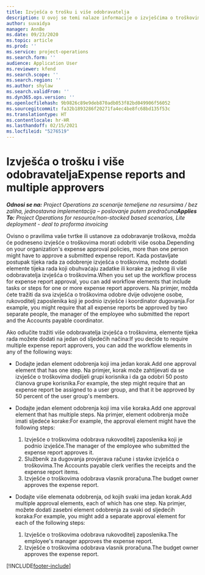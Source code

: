 ```yaml
---
title: Izvješća o trošku i više odobravatelja
description: U ovoj se temi nalaze informacije o izvješćima o troškovima koje treba odobriti više osoba.
author: suvaidya
manager: AnnBe
ms.date: 09/23/2020
ms.topic: article
ms.prod: ''
ms.service: project-operations
ms.search.form: ''
audience: Application User
ms.reviewer: kfend
ms.search.scope: ''
ms.search.region: ''
ms.author: shylaw
ms.search.validFrom: ''
ms.dyn365.ops.version: ''
ms.openlocfilehash: 9b9826c89e9deb870adb053f82bd049906f56052
ms.sourcegitcommit: fa32b1893286f20271fa4ec4be8fc68bd135f53c
ms.translationtype: HT
ms.contentlocale: hr-HR
ms.lasthandoff: 02/15/2021
ms.locfileid: "5276519"
---
```

# <a name="expense-reports-and-multiple-approvers"></a><span data-ttu-id="94bd6-103">Izvješća o trošku i više odobravatelja</span><span class="sxs-lookup"><span data-stu-id="94bd6-103">Expense reports and multiple approvers</span></span>

<span data-ttu-id="94bd6-104">_**Odnosi se na:** Project Operations za scenarije temeljene na resursima / bez zaliha, jednostavna implementacija – poslovanje putem predračuna_</span><span class="sxs-lookup"><span data-stu-id="94bd6-104">_**Applies To:** Project Operations for resource/non-stocked based scenarios, Lite deployment - deal to proforma invoicing_</span></span>

<span data-ttu-id="94bd6-105">Ovisno o pravilima vaše tvrtke ili ustanove za odobravanje troškova, možda će podneseno izvješće o troškovima morati odobriti više osoba.</span><span class="sxs-lookup"><span data-stu-id="94bd6-105">Depending on your organization's expense approval policies, more than one person might have to approve a submitted expense report.</span></span> <span data-ttu-id="94bd6-106">Kada postavljate postupak tijeka rada za odobrenje izvješća o troškovima, možete dodati elemente tijeka rada koji obuhvaćaju zadatke ili korake za jednog ili više odobravatelja izvješća o troškovima.</span><span class="sxs-lookup"><span data-stu-id="94bd6-106">When you set up the workflow process for expense report approval, you can add workflow elements that include tasks or steps for one or more expense report approvers.</span></span> <span data-ttu-id="94bd6-107">Na primjer, možda ćete tražiti da sva izvješća o troškovima odobre dvije odvojene osobe, rukovoditelj zaposlenika koji je podnio izvješće i koordinator dugovanja.</span><span class="sxs-lookup"><span data-stu-id="94bd6-107">For example, you might require that all expense reports be approved by two separate people, the manager of the employee who submitted the report and the Accounts payable coordinator.</span></span>

<span data-ttu-id="94bd6-108">Ako odlučite tražiti više odobravatelja izvješća o troškovima, elemente tijeka rada možete dodati na jedan od sljedećih načina:</span><span class="sxs-lookup"><span data-stu-id="94bd6-108">If you decide to require multiple expense report approvers, you can add the workflow elements in any of the following ways:</span></span>

- <span data-ttu-id="94bd6-109">Dodajte jedan element odobrenja koji ima jedan korak.</span><span class="sxs-lookup"><span data-stu-id="94bd6-109">Add one approval element that has one step.</span></span> <span data-ttu-id="94bd6-110">Na primjer, korak može zahtijevati da se izvješće o troškovima dodijeli grupi korisnika i da ga odobri 50 posto članova grupe korisnika.</span><span class="sxs-lookup"><span data-stu-id="94bd6-110">For example, the step might require that an expense report be assigned to a user group, and that it be approved by 50 percent of the user group's members.</span></span>
- <span data-ttu-id="94bd6-111">Dodajte jedan element odobrenja koji ima više koraka.</span><span class="sxs-lookup"><span data-stu-id="94bd6-111">Add one approval element that has multiple steps.</span></span> <span data-ttu-id="94bd6-112">Na primjer, element odobrenja može imati sljedeće korake:</span><span class="sxs-lookup"><span data-stu-id="94bd6-112">For example, the approval element might have the following steps:</span></span>

    1. <span data-ttu-id="94bd6-113">Izvješće o troškovima odobrava rukovoditelj zaposlenika koji je podnio izvješće.</span><span class="sxs-lookup"><span data-stu-id="94bd6-113">The manager of the employee who submitted the expense report approves it.</span></span>
    2. <span data-ttu-id="94bd6-114">Službenik za dugovanja provjerava račune i stavke izvješća o troškovima.</span><span class="sxs-lookup"><span data-stu-id="94bd6-114">The Accounts payable clerk verifies the receipts and the expense report items.</span></span>
    3. <span data-ttu-id="94bd6-115">Izvješće o troškovima odobrava vlasnik proračuna.</span><span class="sxs-lookup"><span data-stu-id="94bd6-115">The budget owner approves the expense report.</span></span>

- <span data-ttu-id="94bd6-116">Dodajte više elemenata odobrenja, od kojih svaki ima jedan korak.</span><span class="sxs-lookup"><span data-stu-id="94bd6-116">Add multiple approval elements, each of which has one step.</span></span> <span data-ttu-id="94bd6-117">Na primjer, možete dodati zasebni element odobrenja za svaki od sljedećih koraka:</span><span class="sxs-lookup"><span data-stu-id="94bd6-117">For example, you might add a separate approval element for each of the following steps:</span></span>

    1. <span data-ttu-id="94bd6-118">Izvješće o troškovima odobrava rukovoditelj zaposlenika.</span><span class="sxs-lookup"><span data-stu-id="94bd6-118">The employee's manager approves the expense report.</span></span>
    2. <span data-ttu-id="94bd6-119">Izvješće o troškovima odobrava vlasnik proračuna.</span><span class="sxs-lookup"><span data-stu-id="94bd6-119">The budget owner approves the expense report.</span></span>


[!INCLUDE[footer-include](../includes/footer-banner.md)]